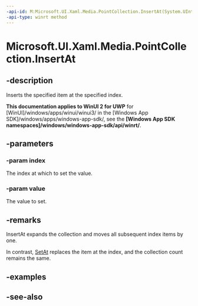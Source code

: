 ```yaml
---
-api-id: M:Microsoft.UI.Xaml.Media.PointCollection.InsertAt(System.UInt32,Windows.Foundation.Point)
-api-type: winrt method
---
```


<!-- Method syntax
public void InsertAt(System.UInt32 index, Windows.Foundation.Point value)
-->

# Microsoft.UI.Xaml.Media.PointCollection.InsertAt

## -description
Inserts the specified item at the specified index.

**This documentation applies to WinUI 2 for UWP** for [WinUI]/windows/apps/winui/winui3/ in the [Windows App SDK]/windows/apps/windows-app-sdk/, see the **[Windows App SDK namespaces]/windows/windows-app-sdk/api/winrt/**.

## -parameters
### -param index
The index at which to set the value.

### -param value
The value to set.

## -remarks
InsertAt expands the collection and moves all subsequent index items by one.

In contrast, [SetAt](pointcollection_setat_1807637802.md) replaces the item at the index, and the collection count remains the same.

## -examples

## -see-also
